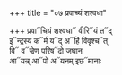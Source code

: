 +++
title = "०७ प्रवाच्यं शश्वधा"

+++
प्रवा᳓चियं शश्वधा᳓ वीरि᳓यं त᳓द्  
इ᳓न्द्रस्य क᳓र्म य᳓द् अ᳓हिं विवृश्च᳓त्  
वि᳓ व᳓ज्रेण परिष᳓दो जघान  
आ᳓यन्न् आ᳓पो अ᳓यनम् इछ᳓मानाः